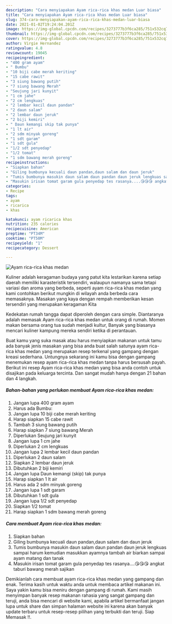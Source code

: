 ```yaml
---
description: "Cara menyiapakan Ayam rica-rica khas medan Luar biasa"
title: "Cara menyiapakan Ayam rica-rica khas medan Luar biasa"
slug: 374-cara-menyiapakan-ayam-rica-rica-khas-medan-luar-biasa
date: 2021-01-02T19:24:04.201Z
image: https://img-global.cpcdn.com/recipes/3273777b3f6ca285/751x532cq70/ayam-rica-rica-khas-medan-foto-resep-utama.jpg
thumbnail: https://img-global.cpcdn.com/recipes/3273777b3f6ca285/751x532cq70/ayam-rica-rica-khas-medan-foto-resep-utama.jpg
cover: https://img-global.cpcdn.com/recipes/3273777b3f6ca285/751x532cq70/ayam-rica-rica-khas-medan-foto-resep-utama.jpg
author: Virgie Hernandez
ratingvalue: 4.8
reviewcount: 19045
recipeingredient:
- "400 gram ayam"
- " Bumbu"
- "10 biji cabe merah keriting"
- "15 cabe rawit"
- "3 siung bawang putih"
- "7 siung bawang Merah"
- "Seujung jari kunyit"
- "1 cm jahe"
- "2 cm lengkuas"
- "2 lembar kecil daun pandan"
- "2 daun salam"
- "2 lembar daun jeruk"
- "2 biji kemiri"
- " Daun kemangi skip tak punya"
- "1 lt air"
- "2 sdm minyak goreng"
- "1 sdt garam"
- "1 sdt gula"
- "1/2 sdt penyedap"
- "1/2 tomat"
- "1 sdm bawang merah goreng"
recipeinstructions:
- "Siapkan bahan"
- "Giling bumbunya kecuali daun pandan,daun salam dan daun jeruk"
- "Tumis bumbunya masukin daun salam daun pandan daun jeruk lengkuas sampai harum kemudian masukkan ayamnya tambah air biarkan sampai ayam matang dan tanak"
- "Masukin irisan tomat garam gula penyedap tes rasanya....😘😘😘 angkat taburi bawang merah sajikan"
categories:
- Recipe
tags:
- ayam
- ricarica
- khas

katakunci: ayam ricarica khas 
nutrition: 235 calories
recipecuisine: American
preptime: "PT34M"
cooktime: "PT50M"
recipeyield: "1"
recipecategory: Dessert

---
```



![Ayam rica-rica khas medan](https://img-global.cpcdn.com/recipes/3273777b3f6ca285/751x532cq70/ayam-rica-rica-khas-medan-foto-resep-utama.jpg)

Kuliner adalah keragaman budaya yang patut kita lestarikan karena setiap daerah memiliki karasteristik tersendiri, walaupun namanya sama tetapi variasi dan aroma yang berbeda, seperti ayam rica-rica khas medan yang kami contohkan berikut mungkin di wilayah anda berbeda cara memasaknya. Masakan yang kaya dengan rempah memberikan kesan tersendiri yang merupakan keragaman Kita



Kedekatan rumah tangga dapat diperoleh dengan cara simple. Diantaranya adalah memasak Ayam rica-rica khas medan untuk orang di rumah. Momen makan bersama orang tua sudah menjadi kultur, Banyak yang biasanya mencari kuliner kampung mereka sendiri ketika di perantauan.

Buat kamu yang suka masak atau harus menyiapkan makanan untuk tamu ada banyak jenis masakan yang bisa anda buat salah satunya ayam rica-rica khas medan yang merupakan resep terkenal yang gampang dengan kreasi sederhana. Untungnya sekarang ini kamu bisa dengan gampang menemukan resep ayam rica-rica khas medan tanpa harus bersusah payah.
Berikut ini resep Ayam rica-rica khas medan yang bisa anda contoh untuk disajikan pada keluarga tercinta. Dan sangat mudah hanya dengan 21 bahan dan 4 langkah.


<!--inarticleads1-->

##### Bahan-bahan yang perlukan membuat Ayam rica-rica khas medan:

1. Jangan lupa 400 gram ayam
1. Harus ada  Bumbu:
1. Jangan lupa 10 biji cabe merah keriting
1. Harap siapkan 15 cabe rawit
1. Tambah 3 siung bawang putih
1. Harap siapkan 7 siung bawang Merah
1. Diperlukan Seujung jari kunyit
1. Jangan lupa 1 cm jahe
1. Diperlukan 2 cm lengkuas
1. Jangan lupa 2 lembar kecil daun pandan
1. Diperlukan 2 daun salam
1. Siapkan 2 lembar daun jeruk
1. Dibutuhkan 2 biji kemiri
1. Jangan lupa  Daun kemangi (skip) tak punya
1. Harap siapkan 1 lt air
1. Harus ada 2 sdm minyak goreng
1. Jangan lupa 1 sdt garam
1. Dibutuhkan 1 sdt gula
1. Jangan lupa 1/2 sdt penyedap
1. Siapkan 1/2 tomat
1. Harap siapkan 1 sdm bawang merah goreng




<!--inarticleads2-->

##### Cara membuat  Ayam rica-rica khas medan:

1. Siapkan bahan
1. Giling bumbunya kecuali daun pandan,daun salam dan daun jeruk
1. Tumis bumbunya masukin daun salam daun pandan daun jeruk lengkuas sampai harum kemudian masukkan ayamnya tambah air biarkan sampai ayam matang dan tanak
1. Masukin irisan tomat garam gula penyedap tes rasanya....😘😘😘 angkat taburi bawang merah sajikan




Demikianlah cara membuat ayam rica-rica khas medan yang gampang dan enak. Terima kasih untuk waktu anda untuk membaca artikel makanan ini. Saya yakin kamu bisa meniru dengan gampang di rumah. Kami masih menyimpan banyak resep makanan rahasia yang sangat gampang dan teruji, anda bisa mencari di website kami, apabila artikel bermanfaat jangan lupa untuk share dan simpan halaman website ini karena akan banyak update terbaru untuk resep-resep pilihan yang terbukti dan teruji. Siap Memasak !!. 
